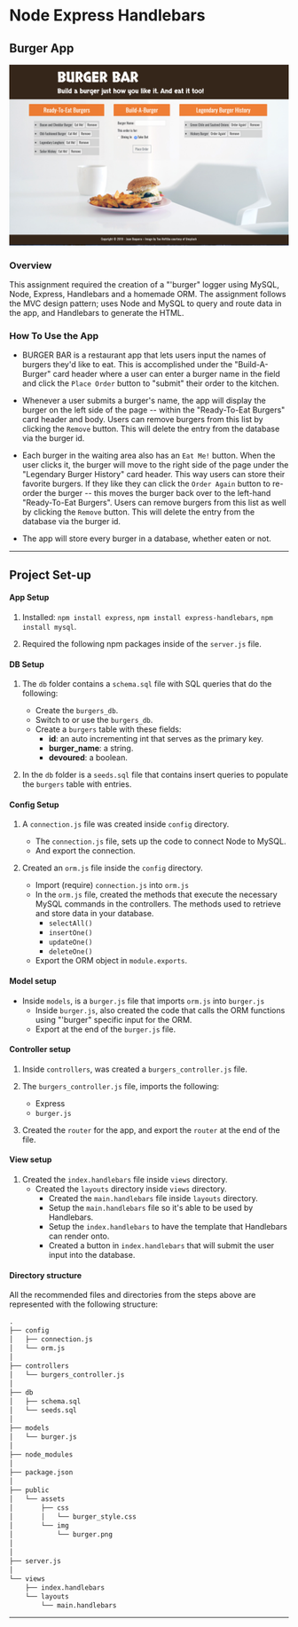 # Node Express Handlebars
## Burger App

<img src="./public/assets/img/burger-bar.png">

### Overview
This assignment required the creation of a "'burger" logger using MySQL, Node, Express, Handlebars and a homemade ORM. The assignment follows the MVC design pattern; uses Node and MySQL to query and route data in the app, and Handlebars to generate the HTML.


### How To Use the App
* BURGER BAR is a restaurant app that lets users input the names of burgers they'd like to eat. This is accomplished under the "Build-A-Burger" card header where a user can enter a burger name in the field and click the `Place Order` button to "submit" their order to the kitchen.

* Whenever a user submits a burger's name, the app will display the burger on the left side of the page -- within the "Ready-To-Eat Burgers" card header and body. Users can remove burgers from this list by clicking the `Remove` button. This will delete the entry from the database via the burger id.

* Each burger in the waiting area also has an `Eat Me!` button. When the user clicks it, the burger will move to the right side of the page under the "Legendary Burger History" card header. This way users can store their favorite burgers. If they like they can click the `Order Again` button to re-order the burger -- this moves the burger back over to the left-hand "Ready-To-Eat Burgers". Users can remove burgers from this list as well by clicking the `Remove` button. This will delete the entry from the database via the burger id.

* The app will store every burger in a database, whether eaten or not.

- - -
## Project Set-up

#### App Setup
1. Installed: `npm install express`, `npm install express-handlebars`, `npm install mysql`.

2. Required the following npm packages inside of the `server.js` file.


#### DB Setup
1. The `db` folder contains a `schema.sql` file with SQL queries that do the following:
   * Create the `burgers_db`.
   * Switch to or use the `burgers_db`.
   * Create a `burgers` table with these fields:
     * **id**: an auto incrementing int that serves as the primary key.
     * **burger_name**: a string.
     * **devoured**: a boolean.

2. In the `db` folder is a `seeds.sql` file that contains insert queries to populate the `burgers` table with entries.


#### Config Setup
1. A `connection.js` file was created inside `config` directory.
   * The `connection.js` file, sets up the code to connect Node to MySQL.
   * And export the connection.

2. Created an `orm.js` file inside the `config` directory.
   * Import (require) `connection.js` into `orm.js`
   * In the `orm.js` file, created the methods that execute the necessary MySQL commands in the controllers. The methods used to retrieve and store data in your database.
     * `selectAll()`
     * `insertOne()`
     * `updateOne()`
     * `deleteOne()`
   * Export the ORM object in `module.exports`.


#### Model setup
* Inside `models`, is a `burger.js` file that imports `orm.js` into `burger.js`
    * Inside `burger.js`, also created the code that calls the ORM functions using "'burger" specific input for the ORM.
    * Export at the end of the `burger.js` file.


#### Controller setup
1. Inside `controllers`, was created a `burgers_controller.js` file.

2. The `burgers_controller.js` file, imports the following:
   * Express
   * `burger.js`

3. Created the `router` for the app, and export the `router` at the end of the file.


#### View setup
1. Created the `index.handlebars` file inside `views` directory.
   * Created the `layouts` directory inside `views` directory.
     * Created the `main.handlebars` file inside `layouts` directory.
     * Setup the `main.handlebars` file so it's able to be used by Handlebars.
     * Setup the `index.handlebars` to have the template that Handlebars can render onto.
     * Created a button in `index.handlebars` that will submit the user input into the database.


#### Directory structure
All the recommended files and directories from the steps above are represented with the following structure:

```
.
├── config
│   ├── connection.js
│   └── orm.js
│ 
├── controllers
│   └── burgers_controller.js
│
├── db
│   ├── schema.sql
│   └── seeds.sql
│
├── models
│   └── burger.js
│ 
├── node_modules
│ 
├── package.json
│
├── public
│   └── assets
│       ├── css
│       │   └── burger_style.css
│       └── img
│           └── burger.png
│   
│
├── server.js
│
└── views
    ├── index.handlebars
    └── layouts
        └── main.handlebars
```

- - -